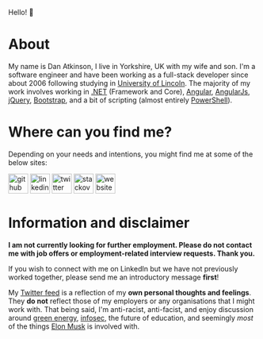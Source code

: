 Hello! :wave:

# About

My name is Dan Atkinson, I live in Yorkshire, UK with my wife and son. I'm a software engineer and have been working as a full-stack developer since about 2006 following studying in [University of Lincoln](https://www.youtube.com/watch?v=O5fzmmrk6kk). The majority of my work involves working in [.NET](https://en.wikipedia.org/wiki/.NET_Framework) (Framework and Core), [Angular](https://github.com/angular/angular), [AngularJs](https://github.com/angular/angularjs), [jQuery](https://github.com/jquery/jquery), [Bootstrap](https://github.com/bootstrap), and a bit of scripting (almost entirely [PowerShell](https://github.com/powershell/powershell)).

# Where can you find me?

Depending on your needs and intentions, you might find me at some of the below sites:

[<img src='https://cdn.jsdelivr.net/npm/simple-icons@v3/icons/github.svg' alt='github' height='40'>](https://github.com/DanAtkinson)
[<img src='https://cdn.jsdelivr.net/npm/simple-icons@v3/icons/linkedin.svg' alt='linkedin' height='40'>](https://www.linkedin.com/in/DanAtkinson/)
[<img src='https://cdn.jsdelivr.net/npm/simple-icons@v3/icons/twitter.svg' alt='twitter' height='40'>](https://twitter.com/Danbo)
[<img src='https://cdn.jsdelivr.net/npm/simple-icons@v3/icons/stackoverflow.svg' alt='stackoverflow' height='40'>](https://stackoverflow.com/users/31532/dan-atkinson)
[<img src='https://cdn.jsdelivr.net/npm/simple-icons@v3/icons/icloud.svg' alt='website' height='40'>](danbo.me)

# Information and disclaimer

**I am not currently looking for further employment. Please do not contact me with job offers or employment-related interview requests. Thank you.**

If you wish to connect with me on LinkedIn but we have not previously worked together, please send me an introductory message **first**!

My [Twitter feed](https://twitter.com/Danbo) is a reflection of my __own personal thoughts and feelings__. They __do not__ reflect those of my employers or any organisations that I might work with. That being said, I'm anti-racist, anti-facist, and enjoy discussion around [green energy](https://en.wikipedia.org/wiki/Sustainable_energy), [infosec](https://en.wikipedia.org/wiki/Information_security), the future of education, and seemingly _most_ of the things [Elon Musk](https://en.wikipedia.org/wiki/Elon_Musk) is involved with.
